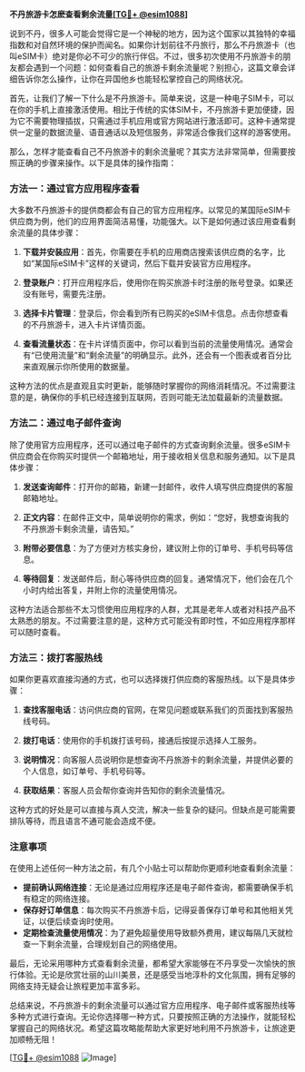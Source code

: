 **不丹旅游卡怎麽查看剩余流量[[TG💪+ @esim1088](https://t.me/s/esim1088)]**

说到不丹，很多人可能会觉得它是一个神秘的地方，因为这个国家以其独特的幸福指数和对自然环境的保护而闻名。如果你计划前往不丹旅行，那么不丹旅游卡（也叫eSIM卡）绝对是你必不可少的旅行伴侣。不过，很多初次使用不丹旅游卡的朋友都会遇到一个问题：如何查看自己的旅游卡剩余流量呢？别担心，这篇文章会详细告诉你怎么操作，让你在异国他乡也能轻松掌控自己的网络状况。

首先，让我们了解一下什么是不丹旅游卡。简单来说，这是一种电子SIM卡，可以在你的手机上直接激活使用。相比于传统的实体SIM卡，不丹旅游卡更加便捷，因为它不需要物理插拔，只需通过手机应用或官方网站进行激活即可。这种卡通常提供一定量的数据流量、语音通话以及短信服务，非常适合像我们这样的游客使用。

那么，怎样才能查看自己不丹旅游卡的剩余流量呢？其实方法非常简单，但需要按照正确的步骤来操作。以下是具体的操作指南：

### 方法一：通过官方应用程序查看

大多数不丹旅游卡的提供商都会有自己的官方应用程序。以常见的某国际eSIM卡供应商为例，他们的应用界面简洁易懂，功能强大。以下是如何通过该应用查看剩余流量的具体步骤：

1. **下载并安装应用**：首先，你需要在手机的应用商店搜索该供应商的名字，比如“某国际eSIM卡”这样的关键词，然后下载并安装官方应用程序。
   
2. **登录账户**：打开应用程序后，使用你在购买旅游卡时注册的账号登录。如果还没有账号，需要先注册。

3. **选择卡片管理**：登录后，你会看到所有已购买的eSIM卡信息。点击你想查看的不丹旅游卡，进入卡片详情页面。

4. **查看流量状态**：在卡片详情页面中，你可以看到当前的流量使用情况。通常会有“已使用流量”和“剩余流量”的明确显示。此外，还会有一个图表或者百分比来直观展示你所使用的数据量。

这种方法的优点是直观且实时更新，能够随时掌握你的网络消耗情况。不过需要注意的是，确保你的手机已经连接到互联网，否则可能无法加载最新的流量数据。

### 方法二：通过电子邮件查询

除了使用官方应用程序，还可以通过电子邮件的方式查询剩余流量。很多eSIM卡供应商会在你购买时提供一个邮箱地址，用于接收相关信息和服务通知。以下是具体步骤：

1. **发送查询邮件**：打开你的邮箱，新建一封邮件，收件人填写供应商提供的客服邮箱地址。

2. **正文内容**：在邮件正文中，简单说明你的需求，例如：“您好，我想查询我的不丹旅游卡剩余流量，请告知。”

3. **附带必要信息**：为了方便对方核实身份，建议附上你的订单号、手机号码等信息。

4. **等待回复**：发送邮件后，耐心等待供应商的回复。通常情况下，他们会在几个小时内给出答复，并附上你的流量使用情况。

这种方法适合那些不太习惯使用应用程序的人群，尤其是老年人或者对科技产品不太熟悉的朋友。不过需要注意的是，这种方式可能没有即时性，不如应用程序那样可以随时查看。

### 方法三：拨打客服热线

如果你更喜欢直接沟通的方式，也可以选择拨打供应商的客服热线。以下是具体步骤：

1. **查找客服电话**：访问供应商的官网，在常见问题或联系我们的页面找到客服热线号码。

2. **拨打电话**：使用你的手机拨打该号码，接通后按提示选择人工服务。

3. **说明情况**：向客服人员说明你是想查询不丹旅游卡的剩余流量，并提供必要的个人信息，如订单号、手机号码等。

4. **获取结果**：客服人员会帮你查询并告知你的剩余流量情况。

这种方式的好处是可以直接与真人交流，解决一些复杂的疑问。但缺点是可能需要排队等待，而且语言不通可能会造成不便。

### 注意事项

在使用上述任何一种方法之前，有几个小贴士可以帮助你更顺利地查看剩余流量：

- **提前确认网络连接**：无论是通过应用程序还是电子邮件查询，都需要确保手机有稳定的网络连接。
- **保存好订单信息**：每次购买不丹旅游卡后，记得妥善保存订单号和其他相关凭证，以便后续查询时使用。
- **定期检查流量使用情况**：为了避免超量使用导致额外费用，建议每隔几天就检查一下剩余流量，合理规划自己的网络使用。

最后，无论采用哪种方式查看剩余流量，都希望大家能够在不丹享受一次愉快的旅行体验。无论是欣赏壮丽的山川美景，还是感受当地淳朴的文化氛围，拥有足够的网络支持无疑会让旅程更加丰富多彩。

总结来说，不丹旅游卡的剩余流量可以通过官方应用程序、电子邮件或客服热线等多种方式进行查询。无论你选择哪一种方式，只要按照正确的方法操作，就能轻松掌握自己的网络状况。希望这篇攻略能帮助大家更好地利用不丹旅游卡，让旅途更加顺畅无阻！

[[TG💪+ @esim1088](https://t.me/s/esim1088) ![Image](https://i.postimg.cc/4NQfJmqS/Snipaste-2025-05-13-00-14-12.png)]